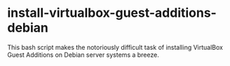# install-virtualbox-guest-additions-debian
This bash script makes the notoriously difficult task of installing VirtualBox Guest Additions on Debian server systems a breeze.
